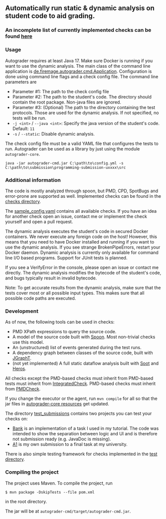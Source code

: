 ## Automatically run static & dynamic analysis on student code to aid grading.

### An incomplete list of currently implemented checks can be found [here](checks.md)

### Usage

Autograder requires at least Java 17.
Make sure Docker is running if you want to use the dynamic analysis.
The main class of the command line application is [de.firemage.autograder.cmd.Application](autograder-cmd/src/main/java/de/firemage/autograder/cmd/Application.java).
Configuration is done using command line flags and a check config file.
The command line parameters are
* Parameter #1: The path to the check config file
* Parameter #2: The path to the student's code. The directory should contain the root package. Non-java files are ignored.
* Parameter #3: (Optional) The path to the directory containing the test protocols. Those are used for the dynamic analysis. If not specified, no tests will be run.
* `-j <int>` / `--java <int>`: Specify the java version of the student's code. Default: `11`
* `-s` / `--static`: Disable dynamic analysis.

The check config file must be a valid YAML file that configures the tests to run.
Autograder can be used as a library by just using the module `autograder-core`.

```
java -jar autograder-cmd.jar C:\path\to\config.yml -s C:\path\to\submission\programming-submission-uxxxx\src
```

### Additional information

The code is mostly analyzed through spoon, but PMD, CPD, SpotBugs and error-prone are supported as well.
Implemented checks can be found in the [checks directory](autograder-core/src/main/java/de/firemage/autograder/core/check).

The [sample_config.yaml](sample_config.yaml) contains all available checks.
If you have an idea for another check open an issue, contact me or implement the check yourself and open a pull request.

The dynamic analysis executes the student's code in secured Docker containers.
We never execute any foreign code on the host!
However, this means that you need to have Docker installed and running if you want to use the dynamic analysis.
If you see strange BrokenPipeErrors, restart your Docker daemon.
Dynamic analysis is currently only available for command line I/O based programs.
Support for JUnit tests is planned.

If you see a VerifyError in the console, please open an issue or contact me directly.
The dynamic analysis modifies the bytecode of the student's code, and bugs typically result in invalid bytecode.

Note: To get accurate results from the dynamic analysis, make sure that the tests cover most or all possible input types.
This makes sure that all possible code paths are executed.

### Development
As of now, the following tools can be used in checks:
* PMD XPath expressions to query the source code. 
* A model of the source code built with [Spoon](https://github.com/INRIA/spoon). Most non-trivial checks use this model.
* An (unstructured) list of events generated during the test runs.
* A dependency graph between classes of the source code, built with [JGraphT](https://jgrapht.org/).
* (not yet implemented) A full static dataflow analysis built with [Soot](https://github.com/soot-oss/soot) and [Heros](https://github.com/Sable/heros).

All checks except the PMD-based checks must inherit from PMD-based tests must inherit from [IntegratedCheck](autograder-core/src/main/java/de/firemage/autograder/core/integrated/IntegratedCheck.java).
PMD-based checks must inherit from [PMDCheck](autograder-core/src/main/java/de/firemage/autograder/core/pmd/PMDCheck.java).

If you change the executor or the agent, run `mvn compile` for all so that the jar files in [autograder-core resources](autograder-core) get updated.

The directory [test_submissions](test_submissions) contains two projects you can test your checks on:
* [Bank](test_submissions/Bank) is an implementation of a task I used in my tutorial.
  The code was intended to show the separation between logic and UI and is therefore not submission ready (e.g. JavaDoc is missing).
* [A1](test_submissions/A1) is my own submission to a final task at my university.

There is also simple testing framework for checks implemented in the [test directory](autograder-core/src/test/java).

### Compiling the project

The project uses Maven. To compile the project, run
```
$ mvn package -DskipTests --file pom.xml
```
in the root directory.

The jar will be at `autograder-cmd/target/autograder-cmd.jar`.

